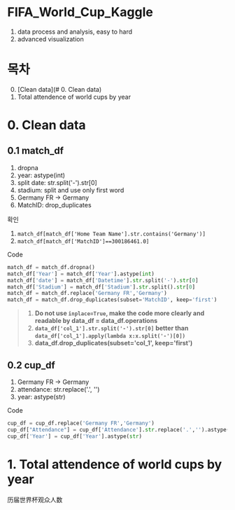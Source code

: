 # FIFA_World_Cup_Kaggle

1. data process and analysis, easy to hard
2. advanced visualization

# 목차
0. [Clean data](# 0. Clean data)
1. Total attendence of world cups by year


# 0. Clean data
## 0.1 match_df
1. dropna
2. year: astype(int)
3. split date: str.split('-').str[0] 
4. stadium: split and use only first word
5. Germany FR -> Germany
6. MatchID: drop_duplicates

확인
1. ```match_df[match_df['Home Team Name'].str.contains('Germany')]```
2. ```match_df[match_df['MatchID']==300186461.0]```

Code
```python
match_df = match_df.dropna()
match_df['Year'] = match_df['Year'].astype(int)
match_df['date'] = match_df['Datetime'].str.split('-').str[0]
match_df['Stadium'] = match_df['Stadium'].str.split().str[0]
match_df = match_df.replace('Germany FR','Germany')
match_df = match_df.drop_duplicates(subset='MatchID', keep='first')
```
> 1. **Do not use ```inplace=True```, make the code more clearly and readable by data_df = data_df.operations**
> 2. **```data_df['col_1'].str.split('-').str[0]``` better than ```data_df['col_1'].apply(lambda x:x.split('-')[0]) ```**
> 3. **data_df.drop_duplicates(subset='col_1', keep='first')**


## 0.2 cup_df
1. Germany FR -> Germany
2. attendance: str.replace('.', '')
3. year: astype(str)

Code
```python
cup_df = cup_df.replace('Germany FR','Germany')
cup_df["Attendance"] = cup_df['Attendance'].str.replace('.','').astype(int)
cup_df['Year'] = cup_df['Year'].astype(str)
```

# 1. Total attendence of world cups by year 
  历届世界杯观众人数


